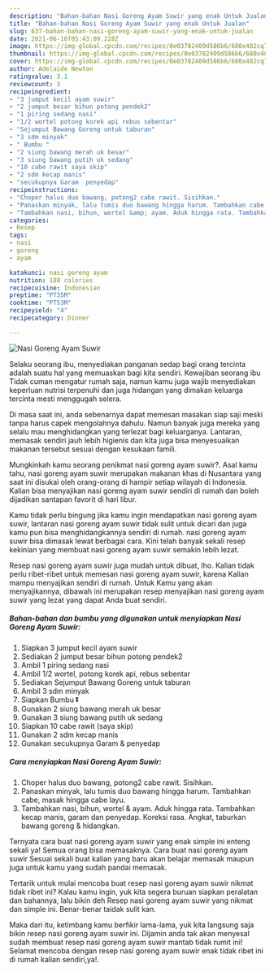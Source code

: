 ```yaml
---
description: "Bahan-bahan Nasi Goreng Ayam Suwir yang enak Untuk Jualan"
title: "Bahan-bahan Nasi Goreng Ayam Suwir yang enak Untuk Jualan"
slug: 637-bahan-bahan-nasi-goreng-ayam-suwir-yang-enak-untuk-jualan
date: 2021-06-16T05:43:09.228Z
image: https://img-global.cpcdn.com/recipes/0e03782409d586b6/680x482cq70/nasi-goreng-ayam-suwir-foto-resep-utama.jpg
thumbnail: https://img-global.cpcdn.com/recipes/0e03782409d586b6/680x482cq70/nasi-goreng-ayam-suwir-foto-resep-utama.jpg
cover: https://img-global.cpcdn.com/recipes/0e03782409d586b6/680x482cq70/nasi-goreng-ayam-suwir-foto-resep-utama.jpg
author: Adelaide Newton
ratingvalue: 3.1
reviewcount: 3
recipeingredient:
- "3 jumput kecil ayam suwir"
- "2 jumput besar bihun potong pendek2"
- "1 piring sedang nasi"
- "1/2 wortel potong korek api rebus sebentar"
- "Sejumput Bawang Goreng untuk taburan"
- "3 sdm minyak"
- " Bumbu "
- "2 siung bawang merah uk besar"
- "3 siung bawang putih uk sedang"
- "10 cabe rawit saya skip"
- "2 sdm kecap manis"
- "secukupnya Garam  penyedap"
recipeinstructions:
- "Choper halus duo bawang, potong2 cabe rawit. Sisihkan."
- "Panaskan minyak, lalu tumis duo bawang hingga harum. Tambahkan cabe, masak hingga cabe layu."
- "Tambahkan nasi, bihun, wortel &amp; ayam. Aduk hingga rata. Tambahkan kecap manis, garam dan penyedap. Koreksi rasa. Angkat, taburkan bawang goreng &amp; hidangkan."
categories:
- Resep
tags:
- nasi
- goreng
- ayam

katakunci: nasi goreng ayam 
nutrition: 188 calories
recipecuisine: Indonesian
preptime: "PT35M"
cooktime: "PT53M"
recipeyield: "4"
recipecategory: Dinner

---
```



![Nasi Goreng Ayam Suwir](https://img-global.cpcdn.com/recipes/0e03782409d586b6/680x482cq70/nasi-goreng-ayam-suwir-foto-resep-utama.jpg)

Selaku seorang ibu, menyediakan panganan sedap bagi orang tercinta adalah suatu hal yang memuaskan bagi kita sendiri. Kewajiban seorang ibu Tidak cuman mengatur rumah saja, namun kamu juga wajib menyediakan keperluan nutrisi terpenuhi dan juga hidangan yang dimakan keluarga tercinta mesti menggugah selera.

Di masa  saat ini, anda sebenarnya dapat memesan masakan siap saji meski tanpa harus capek mengolahnya dahulu. Namun banyak juga mereka yang selalu mau menghidangkan yang terlezat bagi keluarganya. Lantaran, memasak sendiri jauh lebih higienis dan kita juga bisa menyesuaikan makanan tersebut sesuai dengan kesukaan famili. 



Mungkinkah kamu seorang penikmat nasi goreng ayam suwir?. Asal kamu tahu, nasi goreng ayam suwir merupakan makanan khas di Nusantara yang saat ini disukai oleh orang-orang di hampir setiap wilayah di Indonesia. Kalian bisa menyajikan nasi goreng ayam suwir sendiri di rumah dan boleh dijadikan santapan favorit di hari libur.

Kamu tidak perlu bingung jika kamu ingin mendapatkan nasi goreng ayam suwir, lantaran nasi goreng ayam suwir tidak sulit untuk dicari dan juga kamu pun bisa menghidangkannya sendiri di rumah. nasi goreng ayam suwir bisa dimasak lewat berbagai cara. Kini telah banyak sekali resep kekinian yang membuat nasi goreng ayam suwir semakin lebih lezat.

Resep nasi goreng ayam suwir juga mudah untuk dibuat, lho. Kalian tidak perlu ribet-ribet untuk memesan nasi goreng ayam suwir, karena Kalian mampu menyajikan sendiri di rumah. Untuk Kamu yang akan menyajikannya, dibawah ini merupakan resep menyajikan nasi goreng ayam suwir yang lezat yang dapat Anda buat sendiri.

<!--inarticleads1-->

##### Bahan-bahan dan bumbu yang digunakan untuk menyiapkan Nasi Goreng Ayam Suwir:

1. Siapkan 3 jumput kecil ayam suwir
1. Sediakan 2 jumput besar bihun potong pendek2
1. Ambil 1 piring sedang nasi
1. Ambil 1/2 wortel, potong korek api, rebus sebentar
1. Sediakan Sejumput Bawang Goreng untuk taburan
1. Ambil 3 sdm minyak
1. Siapkan  Bumbu ⏬
1. Gunakan 2 siung bawang merah uk besar
1. Gunakan 3 siung bawang putih uk sedang
1. Siapkan 10 cabe rawit (saya skip)
1. Gunakan 2 sdm kecap manis
1. Gunakan secukupnya Garam &amp; penyedap




<!--inarticleads2-->

##### Cara menyiapkan Nasi Goreng Ayam Suwir:

1. Choper halus duo bawang, potong2 cabe rawit. Sisihkan.
1. Panaskan minyak, lalu tumis duo bawang hingga harum. Tambahkan cabe, masak hingga cabe layu.
1. Tambahkan nasi, bihun, wortel &amp; ayam. Aduk hingga rata. Tambahkan kecap manis, garam dan penyedap. Koreksi rasa. Angkat, taburkan bawang goreng &amp; hidangkan.




Ternyata cara buat nasi goreng ayam suwir yang enak simple ini enteng sekali ya! Semua orang bisa memasaknya. Cara buat nasi goreng ayam suwir Sesuai sekali buat kalian yang baru akan belajar memasak maupun juga untuk kamu yang sudah pandai memasak.

Tertarik untuk mulai mencoba buat resep nasi goreng ayam suwir nikmat tidak ribet ini? Kalau kamu ingin, yuk kita segera buruan siapkan peralatan dan bahannya, lalu bikin deh Resep nasi goreng ayam suwir yang nikmat dan simple ini. Benar-benar taidak sulit kan. 

Maka dari itu, ketimbang kamu berfikir lama-lama, yuk kita langsung saja bikin resep nasi goreng ayam suwir ini. Dijamin anda tak akan menyesal sudah membuat resep nasi goreng ayam suwir mantab tidak rumit ini! Selamat mencoba dengan resep nasi goreng ayam suwir enak tidak ribet ini di rumah kalian sendiri,ya!.

